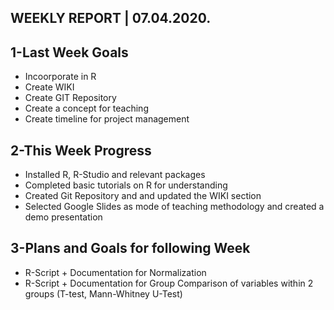 ## WEEKLY REPORT | 07.04.2020.

## 1-Last Week Goals 

* Incoorporate in R
* Create WIKI
* Create GIT Repository
* Create a concept for teaching
* Create timeline for project management

## 2-This Week Progress

* Installed R, R-Studio and relevant packages
* Completed basic tutorials on R for understanding
* Created Git Repository and and updated the WIKI section
* Selected Google Slides as mode of teaching methodology and created a demo presentation


## 3-Plans and Goals for following Week

* R-Script + Documentation for Normalization
* R-Script + Documentation for Group Comparison of variables within 2 groups (T-test, Mann-Whitney U-Test)

 
